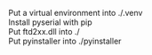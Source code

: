 Put a virtual environment into ./.venv  
Install pyserial with pip  
Put ftd2xx.dll into ./  
Put pyinstaller into ./pyinstaller
